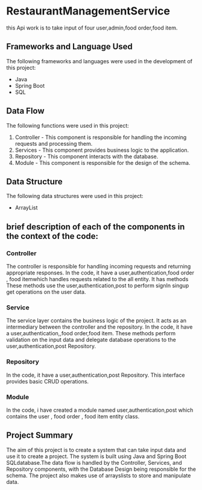 # RestaurantManagementService
this Api work is to take input of four user,admin,food order,food item.

## Frameworks and Language Used

The following frameworks and languages were used in the development of this project:

- Java
- Spring Boot
- SQL 
## Data Flow

The following functions were used in this project:

1. Controller - This component is responsible for handling the incoming requests and processing them.
2. Services - This component provides business logic to the application.
3. Repository - This component interacts with the database.
4. Module - This component is responsible for the design of the schema.

## Data Structure

The following data structures were used in this project:

- ArrayList

## brief description of each of the components in the context of the code:

### Controller
The controller is responsible for handling incoming requests and returning appropriate responses. In the code, it have a user,authentication,food order , food itemwhich handles requests related to the all entity. It has methods These methods use the user,authentication,post to perform signIn singup get operations on the user data.

### Service
The service layer contains the business logic of the project. It acts as an intermediary between the controller and the repository. In the code, it have a user,authentication,,food order,food item. These methods perform validation on the input data and delegate database operations to the user,authentication,post Repository.

### Repository
In the code, it have a user,authentication,post Repository. This interface provides basic CRUD operations.

### Module
In the code, i have created a module named user,authentication,post which contains the user , food order , food item entity class. 

## Project Summary

The aim of this project is to create a system that can take input data and use it to create a project. The system is built using Java and Spring Boot SQLdatabase.The data flow is handled by the Controller, Services, and Repository components, with the Database Design being responsible for the schema. The project also makes use of arrayslists to store and manipulate data.
